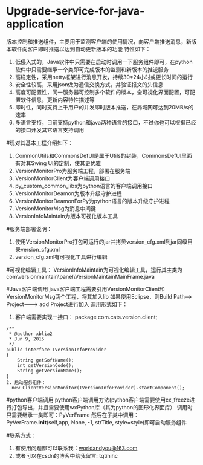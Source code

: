 # Upgrade-service-for-java-application
版本控制和推送组件，主要用于监测客户端的使用情况，向客户端推送消息，新版本软件向客户即时推送以达到自动更新版本的功能
  特性如下：
  1. 低侵入式的，Java软件中只需要在启动时调用一下服务组件即可，在python软件中只需要继承一个类即可完成版本的监测和新版本的推送服务
  2. 高稳定性，采用netty框架进行消息开发，持续30*24小时或更长时间的运行
  3. 安全性较高，采用json做为通信交换方式，并验证报文的头信息
  4. 高度可配置性，同一服务器可控制多个软件的版本，全可视化界面配置，可配置软件信息，更新内容特性描述等
  5. 即时性，同时支持上千用户的并发即时版本推送，在局域网可达到20MB/s的速率
  6. 多语言支持，目前支持python和java两种语言的接口，不过你也可以根据已经的接口开发其它语言支持调用
  
#现对其基本工程介绍如下：
  1. CommonUtils和CommonsDefUI是属于Utils的封装，CommonsDefUI里面有对其Swing UI的定制，使其更优雅
  2. VersionMonitorPro为服务端工程，部署在服务端
  3. VersionMonitorClient为客户端调用接口
  4. py_custom_common_libs为python语言的客户端调用接口
  4. VersionMonitorDeamon为版本升级守护进程
  5. VersionMonitorDeamonForPy为python语言的版本升级守护进程
  6. VersionMonitorMsg为消息中间键
  7. VersionInfoMaintain为版本可视化版本工具
  

#服务端部署说明：
  1. 使用VersionMonitorPro打包可运行的jar并拷贝version_cfg.xml到jar同级目录version_cfg.xml
  2. version_cfg.xml有可视化工具进行编辑
    
#可视化编辑工具：
  VersionInfoMaintain为可视化编辑工具，运行其主类为com\versionmaintain\panel\VersionMaintainMainFrame.java
  
#Java客户端调用
java客户端工程需要引用VersionMonitorClient和VersionMonitorMsg两个工程，将其加入lib
如果使用Eclipse，则Build Path--> Project---> add Project进行加入
调用形式如下：
  1. 客户端需要实现一接口：
    package com.cats.version.client;

    /**
     * @author xblia2
     * Jun 9, 2015
     */
    public interface IVersionInfoProvider
    {
    	String getSoftName();
    	int getVersionCode();
    	String getVersionName();
    }
    2. 启动服务组件：
      new ClientVersionMonitor(IVersionInfoProvider).startComponent();
      
      
#python客户端调用
python客户端调用方法(python客户端需要使用cx_freeze进行打包导出，并且需要使用wxPython库（其为python的图形化界面库）
调用时只需要继承一类即可：PyVerFrame
然后在子类中调用：PyVerFrame.__init__(self,app, None, -1, strTitle, style=style)即可启动服务组件



#联系方式：
  1. 有使用问题都可以联系我：worldandyou@163.com
  2. 或者可以在csdn的博客中给我留言: tqtihihc

